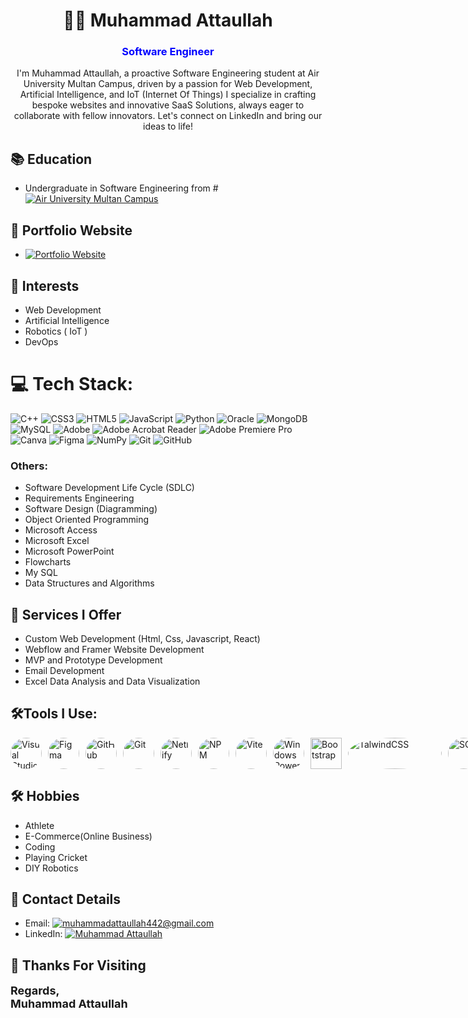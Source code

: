 <!-- Name and Profession -->
<h1 align="center">👨‍💻 Muhammad Attaullah</h1>
<h3 align="center" style="color:blue;">Software Engineer</h3>
<p align="center">I'm Muhammad Attaullah, a proactive Software Engineering student at Air University Multan Campus, driven by a passion for Web Development, Artificial Intelligence, and IoT (Internet Of Things) I specialize in crafting bespoke websites and innovative SaaS Solutions, always eager to collaborate with fellow innovators. Let's connect on LinkedIn and bring our ideas to life!</p>

<!-- Education -->
## 📚 Education
- Undergraduate in Software Engineering from # [![Air University Multan Campus](https://img.shields.io/badge/Air%20University-Multan-green)](https://aumc.edu.pk/)

<!-- Portfolio Website -->
## 💼 Portfolio Website
- [![Portfolio Website](https://img.shields.io/badge/Portfolio-Website-green)]()

<!-- Interests -->
## 🎯 Interests
- Web Development
- Artificial Intelligence
- Robotics ( IoT )
- DevOps
  
# 💻 Tech Stack:
![C++](https://img.shields.io/badge/c++-%2300599C.svg?style=for-the-badge&logo=c%2B%2B&logoColor=white) ![CSS3](https://img.shields.io/badge/css3-%231572B6.svg?style=for-the-badge&logo=css3&logoColor=white) ![HTML5](https://img.shields.io/badge/html5-%23E34F26.svg?style=for-the-badge&logo=html5&logoColor=white) ![JavaScript](https://img.shields.io/badge/javascript-%23323330.svg?style=for-the-badge&logo=javascript&logoColor=%23F7DF1E) ![Python](https://img.shields.io/badge/python-3670A0?style=for-the-badge&logo=python&logoColor=ffdd54) ![Oracle](https://img.shields.io/badge/Oracle-F80000?style=for-the-badge&logo=oracle&logoColor=white) ![MongoDB](https://img.shields.io/badge/MongoDB-%234ea94b.svg?style=for-the-badge&logo=mongodb&logoColor=white) ![MySQL](https://img.shields.io/badge/mysql-4479A1.svg?style=for-the-badge&logo=mysql&logoColor=white) ![Adobe](https://img.shields.io/badge/adobe-%23FF0000.svg?style=for-the-badge&logo=adobe&logoColor=white) ![Adobe Acrobat Reader](https://img.shields.io/badge/Adobe%20Acrobat%20Reader-EC1C24.svg?style=for-the-badge&logo=Adobe%20Acrobat%20Reader&logoColor=white) ![Adobe Premiere Pro](https://img.shields.io/badge/Adobe%20Premiere%20Pro-9999FF.svg?style=for-the-badge&logo=Adobe%20Premiere%20Pro&logoColor=white) ![Canva](https://img.shields.io/badge/Canva-%2300C4CC.svg?style=for-the-badge&logo=Canva&logoColor=white) ![Figma](https://img.shields.io/badge/figma-%23F24E1E.svg?style=for-the-badge&logo=figma&logoColor=white) ![NumPy](https://img.shields.io/badge/numpy-%23013243.svg?style=for-the-badge&logo=numpy&logoColor=white) ![Git](https://img.shields.io/badge/git-%23F05033.svg?style=for-the-badge&logo=git&logoColor=white) ![GitHub](https://img.shields.io/badge/github-%23121011.svg?style=for-the-badge&logo=github&logoColor=white)
  </div>


### Others:
  - Software Development Life Cycle (SDLC)
  - Requirements Engineering
  - Software Design (Diagramming)
  - Object Oriented Programming
  - Microsoft Access
  - Microsoft Excel
  - Microsoft PowerPoint
  - Flowcharts
  - My SQL
  - Data Structures and Algorithms

<!-- Services I Offer -->
## 💼 Services I Offer
- Custom Web Development (Html, Css, Javascript, React)
- Webflow and Framer Website Development
- MVP and Prototype Development
- Email Development
- Excel Data Analysis and Data Visualization

## 🛠Tools I Use:
<div style="display: flex; flex-direction: row; gap: 10px; align-items: center;">
    <img src="https://cdn.jsdelivr.net/gh/devicons/devicon/icons/vscode/vscode-original.svg" alt="Visual Studio Code" width="50" height="50" style="border-radius: 50%;">
    <img src="https://cdn.jsdelivr.net/gh/devicons/devicon/icons/figma/figma-original.svg" alt="Figma" width="50" height="50" style="border-radius: 50%;">
    <img src="https://www.iconsdb.com/icons/preview/white/github-11-xxl.png" alt="GitHub" width="50" height="50" style="border-radius: 50%;">
    <img src="https://cdn.jsdelivr.net/gh/devicons/devicon/icons/git/git-original.svg" alt="Git" width="50" height="50" style="border-radius: 50%;">
    <img src="https://www.netlify.com/v3/img/components/logomark.png" alt="Netlify" width="50" height="50" style="border-radius: 50%;">
    <img src="https://cdn.jsdelivr.net/gh/devicons/devicon/icons/npm/npm-original-wordmark.svg" alt="NPM" width="50" height="50" style="border-radius: 50%;">
    <img src="https://vitejs.dev/logo.svg" alt="Vite" width="50" height="50" style="border-radius: 50%;">
    <img src="https://cdn.jsdelivr.net/gh/devicons/devicon/icons/windows8/windows8-original.svg" alt="Windows Powershell" width="50" height="50" style="border-radius: 50%;">
    <img src="https://cdn.jsdelivr.net/gh/devicons/devicon/icons/bootstrap/bootstrap-original.svg" alt="Bootstrap" width="50" height="50">
    <img src="https://raw.githubusercontent.com/tailwindlabs/tailwindcss/HEAD/.github/logo-dark.svg" alt="TalwindCSS" width="150" height="50" style="border-radius: 50%;">
    <img src="https://cdn.jsdelivr.net/gh/devicons/devicon/icons/mysql/mysql-original.svg" alt="SQL" width="50" height="50" style="border-radius: 50%;">
    <img src="https://cdn.jsdelivr.net/gh/devicons/devicon/icons/mongodb/mongodb-original.svg" alt="MongoDB" width="50" height="50" style="border-radius: 50%;">
    <<img src="https://cdn.jsdelivr.net/gh/devicons/devicon@latest/icons/oracle/oracle-original.svg" alt="Oracle" width="50" height="50" style="border-radius: 50%;">/>
</div>

<!-- Hobbies -->
## 🛠 Hobbies
- Athlete
- E-Commerce(Online Business)
- Coding
- Playing Cricket
- DIY Robotics

<!-- Contact Details -->
## 📧 Contact Details
- Email: [![muhammadattaullah442@gmail.com](https://img.shields.io/badge/Email-muhammadattaullah442%40gmail.com-green)](mailto:muhammadattaullah442@gmail.com)
- LinkedIn: [![Muhammad Attaullah](https://img.shields.io/badge/LinkedIn/muhammad-attaullah-705764333/-green)](https://www.linkedin.com/in/muhammad-attaullah-705764333/)


<!-- Thank you message -->
## 🙏 Thanks For Visiting
<span style="font-size:18px; font-weight:bold">Regards,  
Muhammad Attaullah</span>
